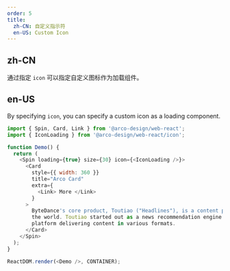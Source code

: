 ```yaml
---
order: 5
title:
  zh-CN: 自定义指示符
  en-US: Custom Icon
---
```


## zh-CN

通过指定 `icon` 可以指定自定义图标作为加载组件。

## en-US

By specifying `icon`, you can specify a custom icon as a loading component.

```js
import { Spin, Card, Link } from '@arco-design/web-react';
import { IconLoading } from '@arco-design/web-react/icon';

function Demo() {
  return (
    <Spin loading={true} size={30} icon={<IconLoading />}>
      <Card
        style={{ width: 360 }}
        title="Arco Card"
        extra={
          <Link> More </Link>
        }
      >
        ByteDance's core product, Toutiao ("Headlines"), is a content platform in China and around
        the world. Toutiao started out as a news recommendation engine and gradually evolved into a
        platform delivering content in various formats.
      </Card>
    </Spin>
  );
}

ReactDOM.render(<Demo />, CONTAINER);
```
